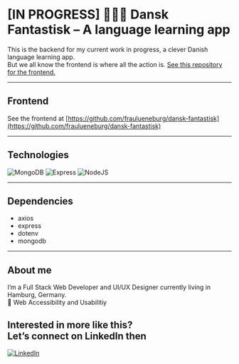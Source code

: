 <h1>
[IN PROGRESS] 👷🇩🇰
Dansk Fantastisk – A language learning app
</h1>

This is the backend for my current work in progress, a clever Danish language learning app.  
But we all know the frontend is where all the action is. [See this repository for the frontend.](https://github.com/fraulueneburg/dansk-fantastisk)

---

## Frontend

See the frontend at [https://github.com/fraulueneburg/dansk-fantastisk](https://github.com/fraulueneburg/dansk-fantastisk)

---

## Technologies

<img alt="MongoDB" src="https://img.shields.io/badge/mongodb-%23121011.svg?style=for-the-badge&logo=mongodb&logoColor=#f0f0f0" />
<img alt="Express" src="https://img.shields.io/badge/express-%23121011.svg?style=for-the-badge&logo=express&logoColor=#f0f0f0" />
<img alt="NodeJS" src="https://img.shields.io/badge/nodejs-%23121011.svg?style=for-the-badge&logo=nodejs&logoColor=#f0f0f0" />

---

## Dependencies

- axios
- express
- dotenv
- mongodb

---

## About me

I’m a Full Stack Web Developer and UI/UX Designer currently living in Hamburg, Germany.  
🧡 Web Accessibility and Usabilitiy

<h2>Interested in more like this?<br />
Let’s connect on LinkedIn then</h2>

<a href="https://linkedin.com/in/fraulueneburg" target="_blank">
<img alt="LinkedIn" src="https://img.shields.io/badge/-linkedin-1572B6?&style=for-the-badge&logo=css3&logoColor=white" />
</a>
